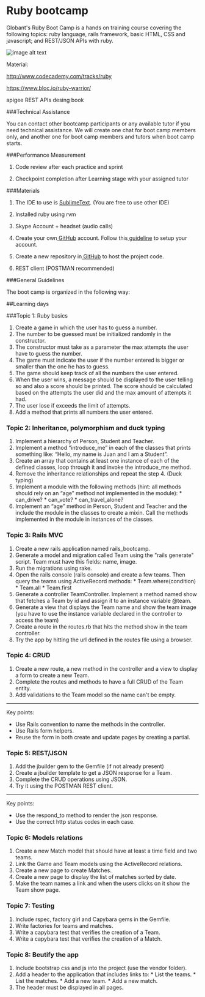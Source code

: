 Ruby bootcamp
============

Globant's Ruby Boot Camp is a hands on training course covering the following topics: ruby language, rails framework, basic HTML, CSS and javascript; and REST/JSON APIs with ruby.


![image alt text](https://www.ruby-lang.org/images/header-ruby-logo.png)



Material:

http://www.codecademy.com/tracks/ruby

https://www.bloc.io/ruby-warrior/

apigee REST APIs desing book


###Technical Assistance

You can contact other bootcamp participants or any available tutor if you need technical assistance. We will create one chat for boot camp members only, and another one for boot camp members and tutors when boot camp starts.

###Performance Measurement

1. Code review after each practice and sprint

2. Checkpoint completion after Learning stage with your assigned tutor



###Materials

1. The IDE to use is [SublimeText](http://www.sublimetext.com/). (You are free to use other IDE)

2. Installed ruby using rvm

3. Skype Account + headset (audio calls)

4. Create your own[ GitHub](https://github.com/) account. Follow this[ guideline](https://help.github.com/articles/set-up-git) to setup your account. 

5. Create a new repository in[ GitHub](https://github.com/)  to host the project code.

6. REST client (POSTMAN recommended)



###General Guidelines

The boot camp is organized in the following way:

##Learning days

###Topic 1: Ruby basics
  1. Create a game in which the user has to guess a number.
  2. The number to be guessed must be initialized randomly in the constructor.
  3. The constructor must take as a parameter the max attempts the user have to guess the number.
  4. The game must indicate the user if the number entered is bigger or smaller than the one he has to guess.
  5. The game should keep track of all the numbers the user entered.
  6. When the user wins, a message should be displayed to the user telling so and also a score should be printed. The score should be calculated based on the attempts the user did and the max amount of attempts it had.
  7. The user lose if exceeds the limit of attempts.
  8. Add a method that prints all numbers the user entered.


### Topic 2: Inheritance, polymorphism and duck typing
  1. Implement a hierarchy of Person, Student and Teacher.
  2. Implement a method “introduce_me” in each of the classes that prints something like: “Hello, my name is Juan and I am a Student”.
  3. Create an array that contains at least one instance of each of the defined classes, loop through it and invoke the introduce_me method.
  4. Remove the inheritance relationships and repeat the step 4. (Duck typing)
  5. Implement a module with the following methods (hint: all methods should rely on an “age” method not implemented in the module):
    * can_drive?
    * can_vote?
    * can_travel_alone?
  6. Implement an “age” method in Person, Student and Teacher and the include the module in the classes to create a mixin. Call the methods implemented in the module in instances of the classes.

### Topic 3: Rails MVC
  1. Create a new rails application named rails_bootcamp.
  2. Generate a model and migration called Team using the "rails generate" script. Team must have this fields: name, image.
  3. Run the migrations using rake.
  4. Open the rails console (rails console) and create a few teams. Then query the teams using ActiveRecord methods:
    * Team.where(condition)
    * Team.all
    * Team.first
  5. Generate a controller TeamController. Implement a method named show that fetches a Team by id and assign it to an instance variable @team.
  6. Generate a view that displays the Team name and show the team image (you have to use the instance variable declared in the controller to access the team)
  7. Create a route in the routes.rb that hits the method show in the team controller.
  8. Try the app by hitting the url defined in the routes file using a browser.

### Topic 4: CRUD
  1. Create a new route, a new method in the controller and a view to display a form to create a new Team.
  2. Complete the routes and methods to have a full CRUD of the Team entity.
  3. Add validations to the Team model so the name can't be empty.
---
Key points:
  * Use Rails convention to name the methods in the controller.
  * Use Rails form helpers.
  * Reuse the form in both create and update pages by creating a partial.

### Topic 5: REST/JSON
  1. Add the jbuilder gem to the Gemfile (if not already present)
  2. Create a jbuilder template to get a JSON response for a Team.
  3. Complete the CRUD operations using JSON.
  4. Try it using the POSTMAN REST client.
---
Key points:
  * Use the respond_to method to render the json response.
  * Use the correct http status codes in each case.
  
### Topic 6: Models relations
  1. Create a new Match model that should have at least a time field and two teams.
  2. Link the Game and Team models using the ActiveRecord relations.
  3. Create a new page to create Matches.
  4. Create a new page to display the list of matches sorted by date.
  5. Make the team names a link and when the users clicks on it show the Team show page.

### Topic 7: Testing
  1. Include rspec, factory girl and Capybara gems in the Gemfile.
  2. Write factories for teams and matches.
  3. Write a capybara test that verifies the creation of a Team.
  4. Write a capybara test that verifies the creation of a Match.


### Topic 8: Beutify the app
  1. Include bootstrap css and js into the project (use the vendor folder).
  2. Add a header to the application that includes links to:
    * List the teams.
    * List the matches.
    * Add a new team.
    * Add a new match.
  3. The header must be displayed in all pages.
